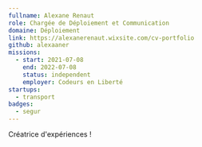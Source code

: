 ```yaml
---
fullname: Alexane Renaut
role: Chargée de Déploiement et Communication
domaine: Déploiement
link: https://alexanerenaut.wixsite.com/cv-portfolio
github: alexaaner
missions:
  - start: 2021-07-08
    end: 2022-07-08
    status: independent
    employer: Codeurs en Liberté
startups:
  - transport
badges:
  - segur
---
```


Créatrice d'expériences !
